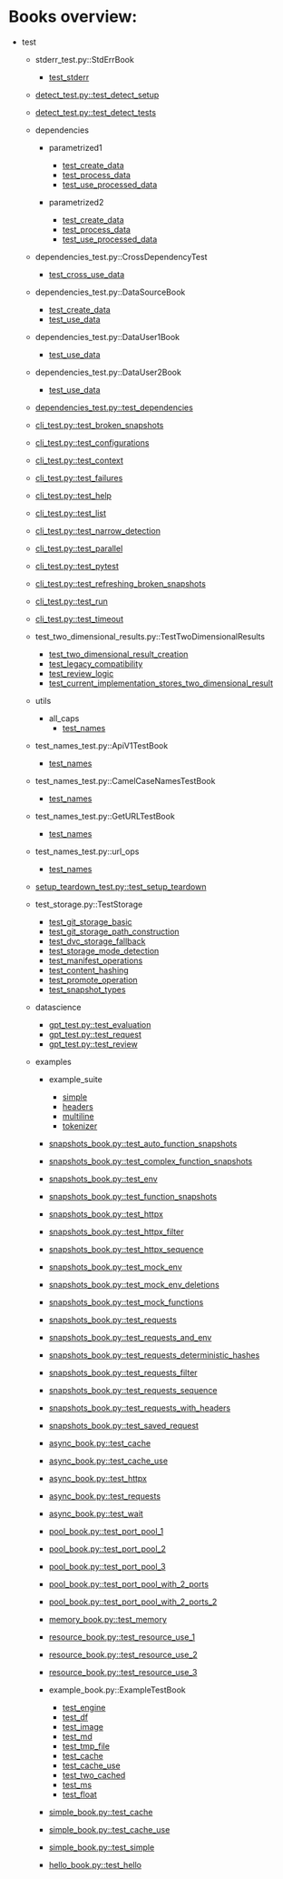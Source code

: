 # Books overview:

 * test
     * stderr_test.py::StdErrBook
         * [test_stderr](test/stderr_test.py::StdErrBook/test_stderr.md)

     * [detect_test.py::test_detect_setup](test/detect_test.py::test_detect_setup.md)
     * [detect_test.py::test_detect_tests](test/detect_test.py::test_detect_tests.md)

     * dependencies
         * parametrized1
             * [test_create_data](test/dependencies/parametrized1/test_create_data.md)
             * [test_process_data](test/dependencies/parametrized1/test_process_data.md)
             * [test_use_processed_data](test/dependencies/parametrized1/test_use_processed_data.md)

         * parametrized2
             * [test_create_data](test/dependencies/parametrized2/test_create_data.md)
             * [test_process_data](test/dependencies/parametrized2/test_process_data.md)
             * [test_use_processed_data](test/dependencies/parametrized2/test_use_processed_data.md)

     * dependencies_test.py::CrossDependencyTest
         * [test_cross_use_data](test/dependencies_test.py::CrossDependencyTest/test_cross_use_data.md)

     * dependencies_test.py::DataSourceBook
         * [test_create_data](test/dependencies_test.py::DataSourceBook/test_create_data.md)
         * [test_use_data](test/dependencies_test.py::DataSourceBook/test_use_data.md)

     * dependencies_test.py::DataUser1Book
         * [test_use_data](test/dependencies_test.py::DataUser1Book/test_use_data.md)

     * dependencies_test.py::DataUser2Book
         * [test_use_data](test/dependencies_test.py::DataUser2Book/test_use_data.md)

     * [dependencies_test.py::test_dependencies](test/dependencies_test.py::test_dependencies.md)
     * [cli_test.py::test_broken_snapshots](test/cli_test.py::test_broken_snapshots.md)
     * [cli_test.py::test_configurations](test/cli_test.py::test_configurations.md)
     * [cli_test.py::test_context](test/cli_test.py::test_context.md)
     * [cli_test.py::test_failures](test/cli_test.py::test_failures.md)
     * [cli_test.py::test_help](test/cli_test.py::test_help.md)
     * [cli_test.py::test_list](test/cli_test.py::test_list.md)
     * [cli_test.py::test_narrow_detection](test/cli_test.py::test_narrow_detection.md)
     * [cli_test.py::test_parallel](test/cli_test.py::test_parallel.md)
     * [cli_test.py::test_pytest](test/cli_test.py::test_pytest.md)
     * [cli_test.py::test_refreshing_broken_snapshots](test/cli_test.py::test_refreshing_broken_snapshots.md)
     * [cli_test.py::test_run](test/cli_test.py::test_run.md)
     * [cli_test.py::test_timeout](test/cli_test.py::test_timeout.md)

     * test_two_dimensional_results.py::TestTwoDimensionalResults
         * [test_two_dimensional_result_creation](test/test_two_dimensional_results.py::TestTwoDimensionalResults/test_two_dimensional_result_creation.md)
         * [test_legacy_compatibility](test/test_two_dimensional_results.py::TestTwoDimensionalResults/test_legacy_compatibility.md)
         * [test_review_logic](test/test_two_dimensional_results.py::TestTwoDimensionalResults/test_review_logic.md)
         * [test_current_implementation_stores_two_dimensional_result](test/test_two_dimensional_results.py::TestTwoDimensionalResults/test_current_implementation_stores_two_dimensional_result.md)

     * utils
         * all_caps
             * [test_names](test/utils/all_caps/test_names.md)

     * test_names_test.py::ApiV1TestBook
         * [test_names](test/test_names_test.py::ApiV1TestBook/test_names.md)

     * test_names_test.py::CamelCaseNamesTestBook
         * [test_names](test/test_names_test.py::CamelCaseNamesTestBook/test_names.md)

     * test_names_test.py::GetURLTestBook
         * [test_names](test/test_names_test.py::GetURLTestBook/test_names.md)

     * test_names_test.py::url_ops
         * [test_names](test/test_names_test.py::url_ops/test_names.md)

     * [setup_teardown_test.py::test_setup_teardown](test/setup_teardown_test.py::test_setup_teardown.md)

     * test_storage.py::TestStorage
         * [test_git_storage_basic](test/test_storage.py::TestStorage/test_git_storage_basic.md)
         * [test_git_storage_path_construction](test/test_storage.py::TestStorage/test_git_storage_path_construction.md)
         * [test_dvc_storage_fallback](test/test_storage.py::TestStorage/test_dvc_storage_fallback.md)
         * [test_storage_mode_detection](test/test_storage.py::TestStorage/test_storage_mode_detection.md)
         * [test_manifest_operations](test/test_storage.py::TestStorage/test_manifest_operations.md)
         * [test_content_hashing](test/test_storage.py::TestStorage/test_content_hashing.md)
         * [test_promote_operation](test/test_storage.py::TestStorage/test_promote_operation.md)
         * [test_snapshot_types](test/test_storage.py::TestStorage/test_snapshot_types.md)

     * datascience
         * [gpt_test.py::test_evaluation](test/datascience/gpt_test.py::test_evaluation.md)
         * [gpt_test.py::test_request](test/datascience/gpt_test.py::test_request.md)
         * [gpt_test.py::test_review](test/datascience/gpt_test.py::test_review.md)

     * examples
         * example_suite
             * [simple](test/examples/example_suite/simple.md)
             * [headers](test/examples/example_suite/headers.md)
             * [multiline](test/examples/example_suite/multiline.md)
             * [tokenizer](test/examples/example_suite/tokenizer.md)

         * [snapshots_book.py::test_auto_function_snapshots](test/examples/snapshots_book.py::test_auto_function_snapshots.md)
         * [snapshots_book.py::test_complex_function_snapshots](test/examples/snapshots_book.py::test_complex_function_snapshots.md)
         * [snapshots_book.py::test_env](test/examples/snapshots_book.py::test_env.md)
         * [snapshots_book.py::test_function_snapshots](test/examples/snapshots_book.py::test_function_snapshots.md)
         * [snapshots_book.py::test_httpx](test/examples/snapshots_book.py::test_httpx.md)
         * [snapshots_book.py::test_httpx_filter](test/examples/snapshots_book.py::test_httpx_filter.md)
         * [snapshots_book.py::test_httpx_sequence](test/examples/snapshots_book.py::test_httpx_sequence.md)
         * [snapshots_book.py::test_mock_env](test/examples/snapshots_book.py::test_mock_env.md)
         * [snapshots_book.py::test_mock_env_deletions](test/examples/snapshots_book.py::test_mock_env_deletions.md)
         * [snapshots_book.py::test_mock_functions](test/examples/snapshots_book.py::test_mock_functions.md)
         * [snapshots_book.py::test_requests](test/examples/snapshots_book.py::test_requests.md)
         * [snapshots_book.py::test_requests_and_env](test/examples/snapshots_book.py::test_requests_and_env.md)
         * [snapshots_book.py::test_requests_deterministic_hashes](test/examples/snapshots_book.py::test_requests_deterministic_hashes.md)
         * [snapshots_book.py::test_requests_filter](test/examples/snapshots_book.py::test_requests_filter.md)
         * [snapshots_book.py::test_requests_sequence](test/examples/snapshots_book.py::test_requests_sequence.md)
         * [snapshots_book.py::test_requests_with_headers](test/examples/snapshots_book.py::test_requests_with_headers.md)
         * [snapshots_book.py::test_saved_request](test/examples/snapshots_book.py::test_saved_request.md)
         * [async_book.py::test_cache](test/examples/async_book.py::test_cache.md)
         * [async_book.py::test_cache_use](test/examples/async_book.py::test_cache_use.md)
         * [async_book.py::test_httpx](test/examples/async_book.py::test_httpx.md)
         * [async_book.py::test_requests](test/examples/async_book.py::test_requests.md)
         * [async_book.py::test_wait](test/examples/async_book.py::test_wait.md)
         * [pool_book.py::test_port_pool_1](test/examples/pool_book.py::test_port_pool_1.md)
         * [pool_book.py::test_port_pool_2](test/examples/pool_book.py::test_port_pool_2.md)
         * [pool_book.py::test_port_pool_3](test/examples/pool_book.py::test_port_pool_3.md)
         * [pool_book.py::test_port_pool_with_2_ports](test/examples/pool_book.py::test_port_pool_with_2_ports.md)
         * [pool_book.py::test_port_pool_with_2_ports_2](test/examples/pool_book.py::test_port_pool_with_2_ports_2.md)
         * [memory_book.py::test_memory](test/examples/memory_book.py::test_memory.md)
         * [resource_book.py::test_resource_use_1](test/examples/resource_book.py::test_resource_use_1.md)
         * [resource_book.py::test_resource_use_2](test/examples/resource_book.py::test_resource_use_2.md)
         * [resource_book.py::test_resource_use_3](test/examples/resource_book.py::test_resource_use_3.md)

         * example_book.py::ExampleTestBook
             * [test_engine](test/examples/example_book.py::ExampleTestBook/test_engine.md)
             * [test_df](test/examples/example_book.py::ExampleTestBook/test_df.md)
             * [test_image](test/examples/example_book.py::ExampleTestBook/test_image.md)
             * [test_md](test/examples/example_book.py::ExampleTestBook/test_md.md)
             * [test_tmp_file](test/examples/example_book.py::ExampleTestBook/test_tmp_file.md)
             * [test_cache](test/examples/example_book.py::ExampleTestBook/test_cache.md)
             * [test_cache_use](test/examples/example_book.py::ExampleTestBook/test_cache_use.md)
             * [test_two_cached](test/examples/example_book.py::ExampleTestBook/test_two_cached.md)
             * [test_ms](test/examples/example_book.py::ExampleTestBook/test_ms.md)
             * [test_float](test/examples/example_book.py::ExampleTestBook/test_float.md)

         * [simple_book.py::test_cache](test/examples/simple_book.py::test_cache.md)
         * [simple_book.py::test_cache_use](test/examples/simple_book.py::test_cache_use.md)
         * [simple_book.py::test_simple](test/examples/simple_book.py::test_simple.md)
         * [hello_book.py::test_hello](test/examples/hello_book.py::test_hello.md)

